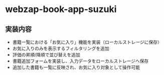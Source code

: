 # webzap-book-app-suzuki

## 実装内容

- 書籍一覧における「お気に入り」機能を実装（ローカルストレージに保存）
- お気に入りのみを表示するフィルタリングを追加
- 評価の昇順/降順で並び替えを追加
- 書籍追加フォームを実装し、入力データをローカルストレージへ保存
- 追加した書籍も一覧に反映され、お気に入り対象として操作可能
